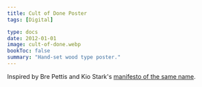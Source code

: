 ```yaml
---
title: Cult of Done Poster
tags: [Digital]

type: docs
date: 2012-01-01
image: cult-of-done.webp
bookToc: false
summary: "Hand-set wood type poster."
---
```


Inspired by Bre Pettis and Kio Stark's [manifesto of the same name](https://medium.com/@bre/the-cult-of-done-manifesto-724ca1c2ff13).